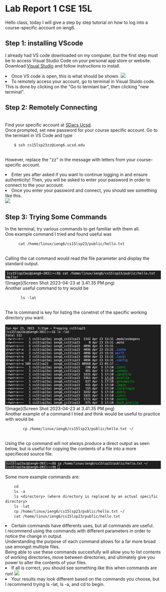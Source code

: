 # Lab Report 1 CSE 15L
Hello class, today I will give a step by step tutorial on how to log into a course-specific account on ieng6.

## Step 1: installing VScode
I already had VS code downloaded on my computer, but the first step must be to access Visual Studio Code on your personal app store or website.
 <br>Download [Visual Studio](https://code.visualstudio.com/) and follow instructions to install.
 <li>Once VS code is open, this is what should be shown. 


 <img src = "https://user-images.githubusercontent.com/130005419/230982176-812e9336-bd10-46de-bac3-9f8bc1ee4eeb.png">
 </li>
      
<li> To remotely access your account, go to terminal in Visual Stuido code. This is done by clicking on the "Go to termianl bar", then clicking "new terminal". 
 </li>
 

## Step 2:  Remotely Connecting
<br>Find your specific account at [SDacs Ucsd](https://sdacs.ucsd.edu/~icc/index.php). 
<br>Once prompted, set new password for your course specific account. Go to the termianl in VS Code and type 
 
        $ ssh cs15lsp23zz@ieng6.ucsd.edu
        
<br>However, replace the "zz" in the message with letters from your course-specific account.
<li> Enter yes after asked if you want to continue logging in and ensure authenticity! Then, you will be asked to enter your password in order to connect to the your account. 
<li> Once you enter your password and connect, you should see something like this.
 </li>
 <img src = "https://user-images.githubusercontent.com/130005419/230987541-7d3b3faa-1c18-4dc1-b7b0-0b1fd59b0bcb.png">

<br>
</li>

## Step 3: Trying Some Commands
 In the terminal, try various commands to get familiar with them all. 
 <br> One example command I tried and found useful was 
         
          cat /home/linux/ieng6/cs15lsp23/public/hello.txt
          
 <br> Calling the cat command would read the file parameter and display the standard output.
 
<img src = "https://github.com/deliasi/cse15l-lab-reports/blob/main/Screen%20Shot%202023-04-23%20at%203.41.35%20PM.png">
   ![Image](Screen Shot 2023-04-23 at 3.41.35 PM.png)
  <br>
  Another useful command to try would be 
   
           ls -lat
           
   <br> The ls command is key for listing the conetnst of the specific working directory you want.
   
<img src = "https://github.com/deliasi/cse15l-lab-reports/blob/main/Screen%20Shot%202023-04-23%20at%203.39.40%20PM.png">
![Image](Screen Shot 2023-04-23 at 3.41.35 PM.png)

   <br>
   Another example of a command I tried and think would be useful to practice with would be 
    
            cp /home/linux/ieng6/cs15lsp23/public/hello.txt ~/
            
   <br>Using the cp command will not always produce a direct output as seen below, but is useful for copying the contents of a file into a more specifieced source file.
    
 <img src = "https://github.com/deliasi/cse15l-lab-reports/blob/main/Screen%20Shot%202023-04-23%20at%203.49.28%20PM.png">
   <br>
    
Some more example commands are:

        cd
        ls -a
        ls <directory> (where directory is replaced by an actual specific directory>
        ls -lat
        cp /home/linux/ieng6/cs15lsp23/public/hello.txt ~/
        cat /home/linux/ieng6/cs15lsp23/public/hello.txt
        
<li> Certain commands have differents uses, but all commands are useful.
 <br> I recommend using the commands with different parameters in order to notice the change in output. 
 <br> Understanding the purpose of each command allows for a far more broad use amongst multiple files.
 <br> Being able to use these commands succesfully will allow you to list contents of working directories, move between directories, and ultimately give you power to alter the contents of your files.
<li> If all is correct, you should see something like this when commands are run!

<img src = "https://user-images.githubusercontent.com/130005419/230987757-621998fd-b815-4d8d-8044-9dd47457bceb.png">

<li> Your results may look different based on the commands you choose, but I recommend trying ls -lat, ls -a, and cd to begin.

 
